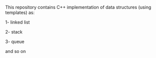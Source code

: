 This repository contains C++ implementation of data structures (using templates) as:

1- linked list

2- stack

3- queue

and so on
